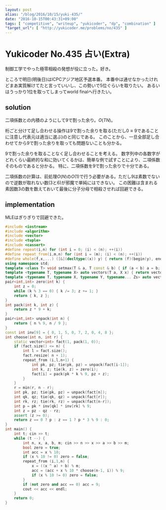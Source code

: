 ```yaml
---
layout: post
alias: "/blog/2016/10/15/yuki-435/"
date: "2016-10-15T00:43:31+09:00"
tags: [ "competitive", "writeup", "yukicoder", "dp", "combination" ]
"target_url": [ "http://yukicoder.me/problems/no/435" ]
---
```


# Yukicoder No.435 占い(Extra)

制御工学でやった極零相殺の発想が役に立った。好き。

ところで明日(明後日)はICPCアジア地区予選本番。
本番中は通せなかったけれどまあ実質解けてたと言っていいし、この勢いで$5$位ぐらいを取りたい。
あるいはうっかり$1$位を取ってしまってworld finalへ行きたい。

## solution

二項係数との内積のようにして$9$で割った余り。$O(TN)$。

桁ごと分けて足し合わせる操作は$9$で割った余りを取る(ただし$0 \equiv 9$であることに注意し代表元は適当に選ぶ)のと同じである。
このことから、一旦全部足し合わせてから$9$で割った余りを取っても問題ないことも分かる。

$9$で割った余りを取ることなく足し合わせることを考える。
数字列中の各数字がどれくらい最終的な和に効いてくるかは、簡単な例で試すことにより、二項係数そのものであると分かる。
特に、二項係数を$9$で割った余りで十分である。

二項係数の計算は、前処理$O(N)$の$O(1)$で行う必要がある。ただし$9$は素数でないので逆数が取れない数($3$と$6$)が邪魔で単純にはできない。
この困難は含まれる素因数$3$の数を数えておいて最後に分子分母で相殺させれば回避できる。

## implementation

MLEはぎりぎりで回避できた。

``` c++
#include <iostream>
#include <algorithm>
#include <vector>
#include <tuple>
#include <cassert>
#define repeat(i,n) for (int i = 0; (i) < (n); ++(i))
#define repeat_from(i,m,n) for (int i = (m); (i) < (n); ++(i))
#define whole(f,x,...) ([&](decltype((x)) y) { return (f)(begin(y), end(y), ## __VA_ARGS__); })(x)
using namespace std;
template <class T> void setmax(T & a, T const & b) { if (a < b) a = b; }
template <typename T, typename X> auto vectors(T a, X x) { return vector<T>(x, a); }
template <typename T, typename X, typename Y, typename... Zs> auto vectors(T a, X x, Y y, Zs... zs) { auto cont = vectors(a, y, zs...); return vector<decltype(cont)>(x, cont); }
pair<int,int> zero(int k) {
    int z = 0;
    while (k % 3 == 0) { k /= 3; z += 1; }
    return { k, z };
}
int pack(int k, int z) {
    return z * 9 + k;
}
pair<int,int> unpack(int n) {
    return { n % 9, n / 9 };
}
const int inv[9] = { 0, 1, 5, 0, 7, 2, 0, 4, 8 };
int choose(int n, int r) {
    static vector<int> fact(1, pack(1, 0));
    if (fact.size() <= n) {
        int l = fact.size();
        fact.resize( n + 1);
        repeat_from (i,l,n+1) {
            int pk, pz; tie(pk, pz) = unpack(fact[i-1]);
            int k, z; tie(k, z) = zero(i);
            fact[i] = pack(pk * k % 9, pz + z);
        }
    }
    r = min(r, n - r);
    int pk, pz; tie(pk, pz) = unpack(fact[n]);
    int qk, qz; tie(qk, qz) = unpack(fact[r]);
    int rk, rz; tie(rk, rz) = unpack(fact[n-r]);
    int p = pk * inv[qk] * inv[rk] % 9;
    int z = pz - qz - rz;
    assert (z >= 0);
    return z == 0 ? p : z == 1 ? p * 3 % 9 : 0;
}
int main() {
    int t; cin >> t;
    while (t --) {
        int n, x, a, b, m; cin >> n >> x >> a >> b >> m;
        bool zero = true;
        int acc = x % 10;
        if (x % 10 != 0) zero = false;
        repeat_from (i,1,n) {
            x = ((x ^ a) + b) % m;
            acc = (acc + x % 10 * choose(n-1, i)) % 9;
            if (x % 10 != 0) zero = false;
        }
        if (not zero and acc == 0) acc = 9;
        cout << acc << endl;
    }
    return 0;
}
```
